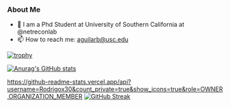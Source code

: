 ### About Me

- 🔭 I am a Phd Student at University of Southern California at @netreconlab
- 📫 How to reach me: <aguilarb@usc.edu>


[![trophy](https://github-profile-trophy.vercel.app/?username=rodrigox30)](https://github.com/ryo-ma/github-profile-trophy)

[![Anurag's GitHub stats](https://github-readme-stats-one-bice.vercel.app/api?username=rodrigox30&count_private=true&show_icons=true&role=OWNER,ORGANIZATION_MEMBER)]([https://github.com/anuraghazra/github-readme-stats](https://github-readme-stats.vercel.app/api?username=Rodrigox30&count_private=true&show_icons=true&role=OWNER,ORGANIZATION_MEMBER))

https://github-readme-stats.vercel.app/api?username=Rodrigox30&count_private=true&show_icons=true&role=OWNER,ORGANIZATION_MEMBER
[![GitHub Streak](https://streak-stats.demolab.com/?user=rodrigox30)](https://git.io/streak-stats)

<!--

Here are some ideas to get you started:

- 🔭 I’m currently working on ...
- 🌱 I’m currently learning ...
- 👯 I’m looking to collaborate on ...
- 🤔 I’m looking for help with ...
- 💬 Ask me about ...
- 📫 How to reach me: ...
- 😄 Pronouns: ...
- ⚡ Fun fact: ...
-->

